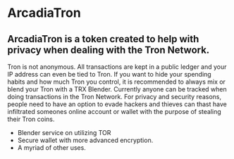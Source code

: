 # ArcadiaTron
ArcadiaTron is a token created to help with privacy when dealing with the Tron Network.
--------------------------------------------------------------------------------------------
Tron is not anonymous. All transactions are kept in a public ledger and your IP address can even be tied to Tron. If you want to hide your spending habits and how much Tron you control, it is recommended to always mix or blend your Tron with a TRX Blender.  Currently anyone can be tracked when doing transactions in the Tron Network.  For privacy and security reasons, people need to have an option to evade hackers and thieves can thast have infiltrated someones online account or wallet with the purpose of stealing their Tron coins.  
  * Blender service on utilizing TOR
  * Secure wallet with more advanced encryption.
  * A myriad of other uses.
  
